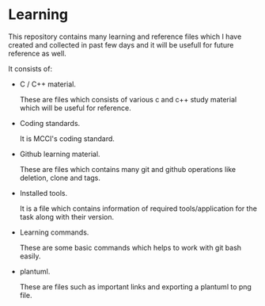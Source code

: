 # Learning
This repository contains many learning and reference files which I have created and collected in past few days and it will be usefull for future reference as well.

It consists of:

- C / C++ material.

    These are files which consists of various c and c++ study material which will be useful for reference.

- Coding standards.

    It is MCCI's coding standard.

- Github learning material.

    These are files which contains many git and github operations like deletion, clone and tags.
 
- Installed tools.

    It is a file which contains information of required tools/application for the task along with their version.

- Learning commands.

    These are some basic commands which helps to work with git bash easily.

- plantuml.

    These are files such as important links and exporting a plantuml to png file.